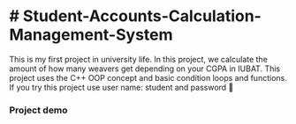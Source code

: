 <h1># Student-Accounts-Calculation-Management-System </h1>
This is my first project in university life. In this project, we calculate the amount of how many weavers get depending on your CGPA in IUBAT. This project uses the C++ OOP concept and basic condition loops and functions.  If you try this project use user name: student and password 🔢
<h3>Project demo </h3
